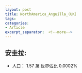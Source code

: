 ```yaml
---
layout: post
title: NorthAmerica_Anguilla_(UK)
tags: 
categories:
- Article
excerpt_separator:  <!--more-->
---
```

## 安圭拉:
- 人口： 1.57 萬 世界佔比 0.0002%